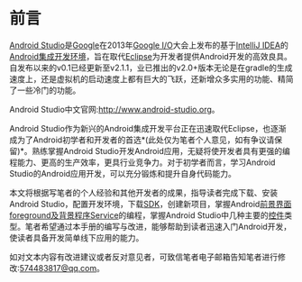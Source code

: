 # 前言 
[Android Studio]是[Google]在2013年[Google I/O]大会上发布的基于[IntelliJ IDEA]的[Android][][集成开发环境]，旨在取代[Eclipse]为开发者提供Android开发的高效良具。自发布以来的v0.1已经更新至v2.1.1，业已推出的v2.0+版本无论是在gradle的生成速度上，还是虚拟机的启动速度上都有巨大的飞跃，还新增众多实用的功能、精简了一些冷门的功能。  

Android Studio中文官网:<http://www.android-studio.org>。 
 
Android Studio作为新兴的Android集成开发平台正在迅速取代Eclipse，也逐渐成为了Android初学者和开发者的首选*(此处仅为笔者个人意见，如有争议请保留)*。熟练掌握Android Studio开发Android应用，无疑将使开发者具有更强的编程能力、更高的生产效率，更具行业竞争力。对于初学者而言，学习Android Studio的Android应用开发，可以充分锻炼和提升自身代码能力。  

本文将根据写笔者的个人经验和其他开发者的成果，指导读者完成下载、安装Android Studio，配置开发环境，下载[SDK]，创建新项目，掌握Android[前景界面foreground及背景程序Service]的编程，掌握Android Studio中几种主要的[控件]类型。笔者希望通过本手册的编写与改进，能够帮助到读者迅速入门Android开发，使读者具备开发简单线下应用的能力。

如对文本内容有改进建议或者反对意见者，可致信笔者电子邮箱告知笔者进行修改:<574483817@qq.com>。

[Android Studio]:https://zh.wikipedia.org/wiki/Android_Studio[Google]: https://www.google.com[Google I/O]: https://zh.wikipedia.org/wiki/Google_I/O
[IntelliJ IDEA]:https://www.jetbrains.com/idea/
[Eclipse]:https://www.eclipse.org
[Android]:https://zh.wikipedia.org/wiki/Android
[集成开发环境]:https://zh.wikipedia.org/wiki/集成开发环境
[SDK]:https://zh.wikipedia.org/wiki/软件开发工具包
[前景界面foreground及背景程序Service]:https://zh.wikipedia.org/wiki/Android#.E6.87.89.E7.94.A8.E7.A8.8B.E5.BC.8F
[控件]:https://zh.wikipedia.org/wiki/控件
